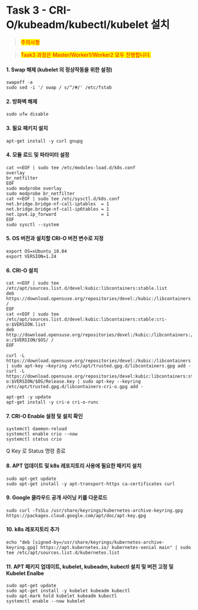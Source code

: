# Task 3 - CRI-O/kubeadm/kubectl/kubelet 설치

> <mark style="color:red;">주의사항</mark>

> <mark style="color:red;">Task3 과정은 Master/Worker1/Worker2 모두 진행합니다.</mark>

#### 1. Swap 해제 (kubelet 의 정상작동을 위한 설정)

```
swapoff -a
sudo sed -i '/ swap / s/^/#/' /etc/fstab
```

#### 2. 방화벽 해제

```
sudo ufw disable
```

#### 3. 필요 패키지 설치

```
apt-get install -y curl gnupg
```

#### 4. 모듈 로드 및 파라미터 설정

```
cat <<EOF | sudo tee /etc/modules-load.d/k8s.conf
overlay
br_netfilter
EOF
sudo modprobe overlay
sudo modprobe br_netfilter
cat <<EOF | sudo tee /etc/sysctl.d/k8s.conf
net.bridge.bridge-nf-call-iptables  = 1
net.bridge.bridge-nf-call-ip6tables = 1
net.ipv4.ip_forward                 = 1
EOF
sudo sysctl --system
```

#### 5. OS 버전과 설치할 CRI-O 버전 변수로 지정

```
export OS=xUbuntu_18.04
export VERSION=1.24
```

#### 6. CRI-O 설치

```
cat <<EOF | sudo tee /etc/apt/sources.list.d/devel:kubic:libcontainers:stable.list
deb https://download.opensuse.org/repositories/devel:/kubic:/libcontainers:/stable/$OS/ /
EOF
cat <<EOF | sudo tee /etc/apt/sources.list.d/devel:kubic:libcontainers:stable:cri-o:$VERSION.list
deb http://download.opensuse.org/repositories/devel:/kubic:/libcontainers:/stable:/cri-o:/$VERSION/$OS/ /
EOF

curl -L https://download.opensuse.org/repositories/devel:/kubic:/libcontainers:/stable/$OS/Release.key | sudo apt-key –keyring /etc/apt/trusted.gpg.d/libcontainers.gpg add -
curl -L https://download.opensuse.org/repositories/devel:kubic:libcontainers:stable:cri-o:$VERSION/$OS/Release.key | sudo apt-key --keyring /etc/apt/trusted.gpg.d/libcontainers-cri-o.gpg add -

apt-get -y update
apt-get install -y cri-o cri-o-runc
```

#### 7. CRI-O Enable 설정 및 설치 확인

```
systemctl daemon-reload
systemctl enable crio --now
systemctl status crio
```

Q Key 로 Status 명령 종료

#### 8. APT 업데이트 및 k8s 레포지토리 사용에 필요한 패키지 설치

```
sudo apt-get update
sudo apt-get install -y apt-transport-https ca-certificates curl
```

#### 9. Google 클라우드 공개 사이닝 키를 다운로드

```
sudo curl -fsSLo /usr/share/keyrings/kubernetes-archive-keyring.gpg https://packages.cloud.google.com/apt/doc/apt-key.gpg
```

#### 10. k8s 레포지토리 추가

```
echo "deb [signed-by=/usr/share/keyrings/kubernetes-archive-keyring.gpg] https://apt.kubernetes.io/ kubernetes-xenial main" | sudo tee /etc/apt/sources.list.d/kubernetes.list
```

#### 11. APT 패키지 업데이트, kubelet, kubeadm, kubectl 설치 및 버전 고정 및 Kubelet Enalbe

```
sudo apt-get update
sudo apt-get install -y kubelet kubeadm kubectl
sudo apt-mark hold kubelet kubeadm kubectl
systemctl enable --now kubelet
```

